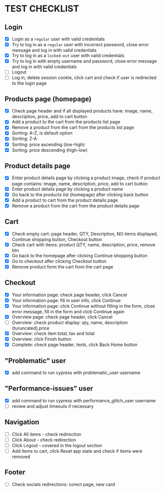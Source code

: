 # TEST CHECKLIST

## Login

- [x] Login as a `regular` user with valid credentials
- [x] Try to log in as a `regular` user with incorrect password, close error message and log in with valid credentials
- [x] Try to log in as a `locked-out` user with valid credentials
- [x] Try to log in with empty username and password, close error message and log in with valid credentials
- [ ] Logout
- [ ] Log in, delete session cookie, click cart and check if user is redirected to the login page

## Products page (homepage)

- [x] Check page header and if all displayed products have: image, name, description, price, add to cart button
- [x] Add a product to the cart from the products list page
- [x] Remove a product from the cart from the products list page
- [x] Sorting: A-Z, is default option
- [x] Sorting: Z-A
- [x] Sorting: price ascending (low-high)
- [x] Sorting: price descending (high-low)

## Product details page

- [x] Enter product details page by clicking a product image, check if product page contains: image, name, description, price, add to cart button
- [x] Enter product details page by clicking a product name
- [x] Go back to the products list (homepage) after clicking back button
- [x] Add a product to cart from the product details page
- [x] Remove a product from the cart from the product details page

## Cart

- [x] Check empty cart: page header, QTY, Description, NO items displayed, Continue shopping button, Checkout button
- [x] Check cart with items: product QTY, name, description, price, remove btn
- [x] Go back to the homepage after clicking Continue shopping button
- [x] Go to checkout after clicking Checkout button
- [x] Remove product form the cart from the cart page

## Checkout

- [x] Your information page: check page header, click Cancel
- [x] Your information page: fill in user info, click Continue
- [x] Your information page: click Continue without filling in the form, close error message, fill in the form and click Continue again
- [x] Overview page: check page header, click Cancel
- [ ] Overview: check product display: qty, name, description (turuncated),price
- [x] Overview: check item total, tax and total
- [x] Overview: click Finish button
- [x] Complete: check page header, texts, click Back Home button

## "Problematic" user

- [x] add command to run cypress with problematic_user username

## "Performance-issues" user

- [x] add command to run cypress with performance_glitch_user username
- [ ] review and adjust timeouts if necessary

## Navigation

- [ ] Click All items - check redirection
- [ ] Click About - check redirection
- [ ] Click Logout - covered in the logout section
- [ ] Add items to cart, click Reset app state and check if items were removed

## Footer

- [ ] Check socials redirections: corect page, new card
